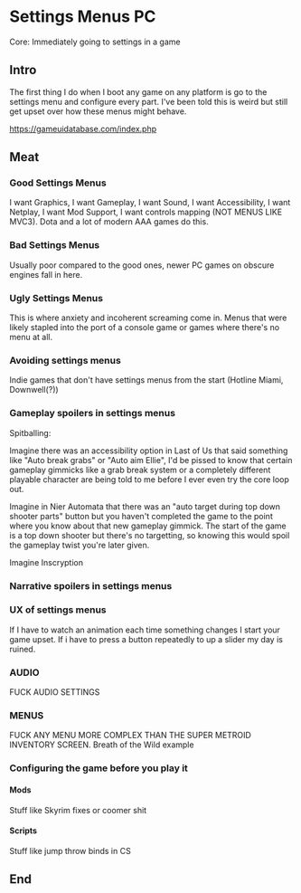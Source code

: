 # Settings Menus PC

Core: Immediately going to settings in a game

## Intro

The first thing I do when I boot any game on any platform is go to the settings menu and configure every part. I've been told this is weird but still get upset over how these menus might behave.

<https://gameuidatabase.com/index.php>

## Meat

### Good Settings Menus

I want Graphics, I want Gameplay, I want Sound, I want Accessibility, I want Netplay, I want Mod Support, I want controls mapping (NOT MENUS LIKE MVC3). Dota and a lot of modern AAA games do this.

### Bad Settings Menus

Usually poor compared to the good ones, newer PC games on obscure engines fall in here.

### Ugly Settings Menus

This is where anxiety and incoherent screaming come in. Menus that were likely stapled into the port of a console game or games where there's no menu at all.

### Avoiding settings menus

Indie games that don't have settings menus from the start (Hotline Miami, Downwell(?))

### Gameplay spoilers in settings menus

Spitballing:

Imagine there was an accessibility option in Last of Us that said something like "Auto break grabs" or "Auto aim Ellie", I'd be pissed to know that certain gameplay gimmicks like a grab break system or a completely different playable character are being told to me before I ever even try the core loop out.

Imagine in Nier Automata that there was an "auto target during top down shooter parts" button but you haven't completed the game to the point where you know about that new gameplay gimmick. The start of the game is a top down shooter but there's no targetting, so knowing this would spoil the gameplay twist you're later given.

Imagine Inscryption

### Narrative spoilers in settings menus

### UX of settings menus

If I have to watch an animation each time something changes I start your game upset. If i have to press a button repeatedly to up a slider my day is ruined.

### AUDIO

FUCK AUDIO SETTINGS

### MENUS

FUCK ANY MENU MORE COMPLEX THAN THE SUPER METROID INVENTORY SCREEN. Breath of the Wild example

### Configuring the game before you play it

#### Mods

Stuff like Skyrim fixes or coomer shit

#### Scripts

Stuff like jump throw binds in CS

## End
